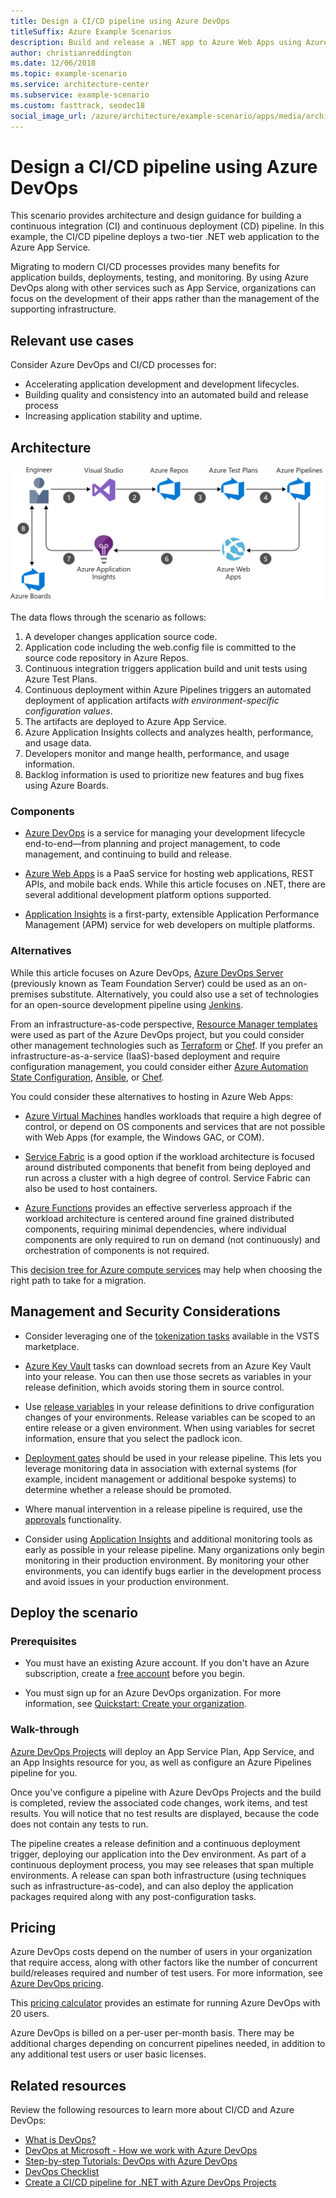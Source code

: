 ```yaml
---
title: Design a CI/CD pipeline using Azure DevOps
titleSuffix: Azure Example Scenarios
description: Build and release a .NET app to Azure Web Apps using Azure DevOps.
author: christianreddington
ms.date: 12/06/2018
ms.topic: example-scenario
ms.service: architecture-center
ms.subservice: example-scenario
ms.custom: fasttrack, seodec18
social_image_url: /azure/architecture/example-scenario/apps/media/architecture-devops-dotnet-webapp.svg
---
```


# Design a CI/CD pipeline using Azure DevOps

This scenario provides architecture and design guidance for building a continuous integration (CI) and continuous deployment (CD) pipeline. In this example, the CI/CD pipeline deploys a two-tier .NET web application to the Azure App Service.

Migrating to modern CI/CD processes provides many benefits for application builds, deployments, testing, and monitoring. By using Azure DevOps along with other services such as App Service, organizations can focus on the development of their apps rather than the management of the supporting infrastructure.

## Relevant use cases

Consider Azure DevOps and CI/CD processes for:

- Accelerating application development and development lifecycles.
- Building quality and consistency into an automated build and release process
- Increasing application stability and uptime.

## Architecture

![Architecture diagram of the Azure components involved in a DevOps scenario using Azure DevOps and Azure App Service][architecture]

The data flows through the scenario as follows:

1. A developer changes application source code.
2. Application code including the web.config file is committed to the source code repository in Azure Repos.
3. Continuous integration triggers application build and unit tests using Azure Test Plans.
4. Continuous deployment within Azure Pipelines triggers an automated deployment of application artifacts *with environment-specific configuration values*.
5. The artifacts are deployed to Azure App Service.
6. Azure Application Insights collects and analyzes health, performance, and usage data.
7. Developers monitor and mange health, performance, and usage information.
8. Backlog information is used to prioritize new features and bug fixes using Azure Boards.

### Components

- [Azure DevOps][vsts] is a service for managing your development lifecycle end-to-end&mdash;from planning and project management, to code management, and continuing to build and release.

- [Azure Web Apps][web-apps] is a PaaS service for hosting web applications, REST APIs, and mobile back ends. While this article focuses on .NET, there are several additional development platform options supported.

- [Application Insights][application-insights] is a first-party, extensible Application Performance Management (APM) service for web developers on multiple platforms.

### Alternatives

While this article focuses on Azure DevOps, [Azure DevOps Server][azure-devops-server] (previously known as Team Foundation Server) could be used as an on-premises substitute. Alternatively, you could also use a set of technologies for an open-source development pipeline using [Jenkins][jenkins-on-azure].

From an infrastructure-as-code perspective, [Resource Manager templates][arm-templates] were used as part of the Azure DevOps project, but you could consider other management technologies such as [Terraform][terraform] or [Chef][chef]. If you prefer an infrastructure-as-a-service (IaaS)-based deployment and require configuration management, you could consider either [Azure Automation State Configuration][desired-state-configuration], [Ansible][ansible], or [Chef][chef].

You could consider these alternatives to hosting in Azure Web Apps:

- [Azure Virtual Machines][compare-vm-hosting] handles workloads that require a high degree of control, or depend on OS components and services that are not possible with Web Apps (for example, the Windows GAC, or COM).

- [Service Fabric][service-fabric] is a good option if the workload architecture is focused around distributed components that benefit from being deployed and run across a cluster with a high degree of control. Service Fabric can also be used to host containers.

- [Azure Functions][azure-functions] provides an effective serverless approach if the workload architecture is centered around fine grained distributed components, requiring minimal dependencies, where individual components are only required to run on demand (not continuously) and orchestration of components is not required.

This [decision tree for Azure compute services](/azure/architecture/guide/technology-choices/compute-decision-tree) may help when choosing the right path to take for a migration.

## Management and Security Considerations

- Consider leveraging one of the [tokenization tasks][vsts-tokenization] available in the VSTS marketplace.

- [Azure Key Vault][download-keyvault-secrets] tasks can download secrets from an Azure Key Vault into your release. You can then use those secrets as variables in your release definition, which avoids storing them in source control.

- Use [release variables][vsts-release-variables] in your release definitions to drive configuration changes of your environments. Release variables can be scoped to an entire release or a given environment. When using variables for secret information, ensure that you select the padlock icon.

- [Deployment gates][vsts-deployment-gates] should be used in your release pipeline. This lets you leverage monitoring data in association with external systems (for example, incident management or additional bespoke systems) to determine whether a release should be promoted.

- Where manual intervention in a release pipeline is required, use the [approvals][vsts-approvals] functionality.

- Consider using [Application Insights][application-insights] and additional monitoring tools as early as possible in your release pipeline. Many organizations only begin monitoring in their production environment. By monitoring your other environments, you can identify bugs earlier in the development process and avoid issues in your production environment.

## Deploy the scenario

### Prerequisites

- You must have an existing Azure account. If you don't have an Azure subscription, create a [free account](https://azure.microsoft.com/free/?WT.mc_id=A261C142F) before you begin.

- You must sign up for an Azure DevOps organization. For more information, see [Quickstart: Create your organization][vsts-account-create].

### Walk-through

[Azure DevOps Projects](/azure/devops-project/azure-devops-project-github) will deploy an App Service Plan, App Service, and an App Insights resource for you, as well as configure an Azure Pipelines pipeline for you.

Once you've configure a pipeline with Azure DevOps Projects and the build is completed, review the associated code changes, work items, and test results. You will notice that no test results are displayed, because the code does not contain any tests to run.

The pipeline creates a release definition and a continuous deployment trigger, deploying our application into the Dev environment. As part of a continuous deployment process, you may see releases that span multiple environments. A release can span both infrastructure (using techniques such as infrastructure-as-code), and can also deploy the application packages required along with any post-configuration tasks.

## Pricing

Azure DevOps costs depend on the number of users in your organization that require access, along with other factors like the number of concurrent build/releases required and number of test users. For more information, see [Azure DevOps pricing][vsts-pricing-page].

This [pricing calculator][vsts-pricing-calculator] provides an estimate for running Azure DevOps with 20 users.

Azure DevOps is billed on a per-user per-month basis. There may be additional charges depending on concurrent pipelines needed, in addition to any additional test users or user basic licenses.

## Related resources

Review the following resources to learn more about CI/CD and Azure DevOps:

- [What is DevOps?][devops-whatis]
- [DevOps at Microsoft - How we work with Azure DevOps][devops-microsoft]
- [Step-by-step Tutorials: DevOps with Azure DevOps][devops-with-vsts]
- [DevOps Checklist][devops-checklist]
- [Create a CI/CD pipeline for .NET with Azure DevOps Projects][devops-project-create]

<!-- links -->

[ansible]: /azure/ansible/
[application-insights]: /azure/application-insights/app-insights-overview
[app-service-reference-architecture]: ../../reference-architectures/app-service-web-app/basic-web-app.md
[arm-templates]: /azure/azure-resource-manager/resource-group-overview#template-deployment
[architecture]: ./media/architecture-devops-dotnet-webapp.svg
[chef]: /azure/chef/
[design-patterns-availability]: /azure/architecture/patterns/category/availability
[design-patterns-resiliency]: /azure/architecture/patterns/category/resiliency
[design-patterns-scalability]: /azure/architecture/patterns/category/performance-scalability
[design-patterns-security]: /azure/architecture/patterns/category/security
[desired-state-configuration]: /azure/automation/automation-dsc-overview
[devops-microsoft]: /azure/devops/devops-at-microsoft/
[devops-with-vsts]: https://almvm.azurewebsites.net/labs/vsts/
[devops-checklist]: /azure/architecture/checklist/dev-ops
[application-insights]: https://azure.microsoft.com/services/application-insights/
[cloud-based-load-testing]: https://visualstudio.microsoft.com/team-services/cloud-load-testing/
[cloud-based-load-testing-on-premises]: /vsts/test/load-test/clt-with-private-machines?view=vsts
[jenkins-on-azure]: /azure/jenkins/
[devops-whatis]: /azure/devops/what-is-devops
[download-keyvault-secrets]: /vsts/pipelines/tasks/deploy/azure-key-vault?view=vsts
[resource-groups]: /azure/azure-resource-manager/resource-group-overview
[resiliency-app-service]: /azure/architecture/checklist/resiliency-per-service#app-service
[vsts]: /vsts/?view=vsts#pivot=services
[continuous-integration]: /azure/devops/what-is-continuous-integration
[continuous-delivery]: /azure/devops/what-is-continuous-delivery
[web-apps]: /azure/app-service/app-service-web-overview
[vsts-account-create]: /azure/devops/organizations/accounts/create-organization-msa-or-work-student?view=vsts
[vsts-approvals]: /vsts/pipelines/release/approvals/approvals?view=vsts
[devops-project]: https://portal.azure.com/?feature.customportal=false#create/Microsoft.AzureProject
[vsts-deployment-gates]: /vsts/pipelines/release/approvals/gates?view=vsts
[vsts-pricing-calculator]: https://azure.com/e/498aa024454445a8a352e75724f900b1
[vsts-pricing-page]: https://azure.microsoft.com/pricing/details/visual-studio-team-services/
[vsts-release-variables]: /vsts/pipelines/release/variables?view=vsts&tabs=batch
[vsts-tokenization]: https://marketplace.visualstudio.com/search?term=token&target=VSTS&category=All%20categories&sortBy=Relevance
[azure-key-vault]: /azure/key-vault/key-vault-overview
[infra-as-code]: https://blogs.msdn.microsoft.com/mvpawardprogram/2018/02/13/infrastructure-as-code/
[azure-devops-server]: https://visualstudio.microsoft.com/tfs/
[infra-as-code]: https://blogs.msdn.microsoft.com/mvpawardprogram/2018/02/13/infrastructure-as-code/
[service-fabric]: /azure/service-fabric/
[azure-functions]: /azure/azure-functions/
[azure-containers]: https://azure.microsoft.com/overview/containers/
[compare-vm-hosting]: /azure/app-service/choose-web-site-cloud-service-vm
[app-insights-cd-monitoring]: /azure/application-insights/app-insights-vsts-continuous-monitoring
[azure-region-pair-bcdr]: /azure/best-practices-availability-paired-regions
[devops-project-create]: /azure/devops-project/azure-devops-project-aspnet-core
[terraform]: /azure/terraform/
